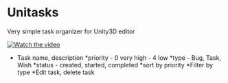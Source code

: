 # Unitasks
Very simple task organizer for Unity3D editor

[![Watch the video](https://i.gyazo.com/5f0736a09105632d8c6ee2964aca682f.png)](https://youtu.be/B78LaRR3_5Q)

* Task name, description
*priority - 0 very high - 4 low
*type - Bug, Task, Wish
*status - created, started, completed
*sort by priority
*Filter by type
*Edit task, delete task
